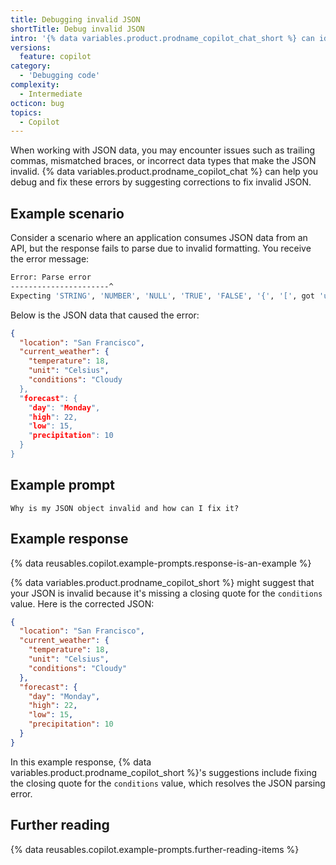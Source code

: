 ```yaml
---
title: Debugging invalid JSON
shortTitle: Debug invalid JSON
intro: '{% data variables.product.prodname_copilot_chat_short %} can identify and resolve syntax errors or structural issues in JSON data.'
versions:
  feature: copilot
category:
  - 'Debugging code'
complexity:
  - Intermediate
octicon: bug
topics:
  - Copilot
---
```


When working with JSON data, you may encounter issues such as trailing commas, mismatched braces, or incorrect data types that make the JSON invalid. {% data variables.product.prodname_copilot_chat %} can help you debug and fix these errors by suggesting corrections to fix invalid JSON.

## Example scenario

Consider a scenario where an application consumes JSON data from an API, but the response fails to parse due to invalid formatting. You receive the error message:

```bash
Error: Parse error
----------------------^
Expecting 'STRING', 'NUMBER', 'NULL', 'TRUE', 'FALSE', '{', '[', got 'undefined'
```

Below is the JSON data that caused the error:

```json
{
  "location": "San Francisco",
  "current_weather": {
    "temperature": 18,
    "unit": "Celsius",
    "conditions": "Cloudy
  },
  "forecast": {
    "day": "Monday",
    "high": 22,
    "low": 15,
    "precipitation": 10
  }
}
```

## Example prompt

`Why is my JSON object invalid and how can I fix it?`

## Example response

{% data reusables.copilot.example-prompts.response-is-an-example %}

{% data variables.product.prodname_copilot_short %} might suggest that your JSON is invalid because it's missing a closing quote for the `conditions` value. Here is the corrected JSON:

```json
{
  "location": "San Francisco",
  "current_weather": {
    "temperature": 18,
    "unit": "Celsius",
    "conditions": "Cloudy"
  },
  "forecast": {
    "day": "Monday",
    "high": 22,
    "low": 15,
    "precipitation": 10
  }
}
```

In this example response, {% data variables.product.prodname_copilot_short %}'s suggestions include fixing the closing quote for the `conditions` value, which resolves the JSON parsing error.

## Further reading

{% data reusables.copilot.example-prompts.further-reading-items %}

